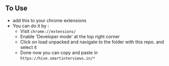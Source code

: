 ## To Use
- add this to your chrome extensions
- You can do it by :
  - Visit  ```chrome://extensions/```
  - Enable 'Developer mode' at the top right corner
  - Click on load unpacked and navigate to the folder with this repo. and select it
  - Done now you can copy and paste in ```https://hive.smartinterviews.in/*```
